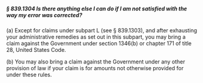 ##### § 839.1304 Is there anything else I can do if I am not satisfied with the way my error was corrected? #####

(a) Except for claims under subpart L (see § 839.1303), and after exhausting your administrative remedies as set out in this subpart, you may bring a claim against the Government under section 1346(b) or chapter 171 of title 28, United States Code.

(b) You may also bring a claim against the Government under any other provision of law if your claim is for amounts not otherwise provided for under these rules.